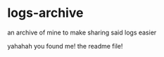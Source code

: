 # logs-archive
an archive of mine to make sharing said logs easier

yahahah you found me! the readme file!
